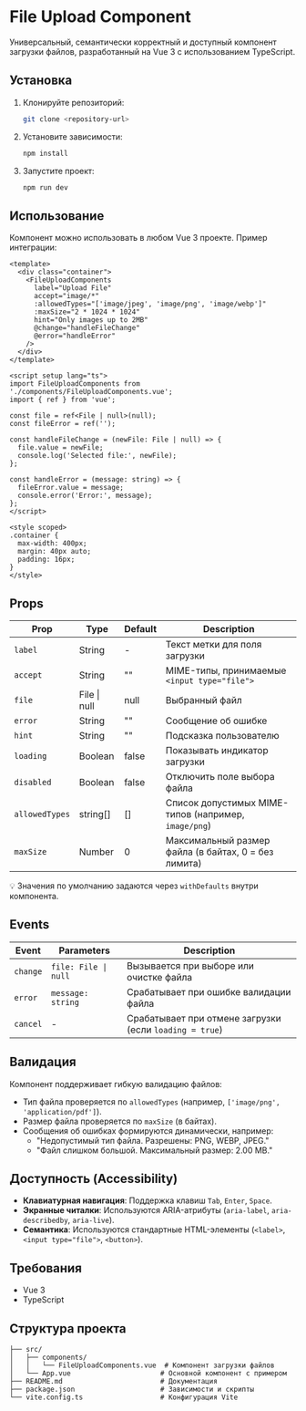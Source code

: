 # File Upload Component

Универсальный, семантически корректный и доступный компонент загрузки файлов, разработанный на Vue 3 с использованием TypeScript.

## Установка

1. Клонируйте репозиторий:
   ```bash
   git clone <repository-url>
   ```
2. Установите зависимости:
   ```bash
   npm install
   ```
3. Запустите проект:
   ```bash
   npm run dev
   ```

## Использование

Компонент можно использовать в любом Vue 3 проекте. Пример интеграции:

```vue
<template>
  <div class="container">
    <FileUploadComponents
      label="Upload File"
      accept="image/*"
      :allowedTypes="['image/jpeg', 'image/png', 'image/webp']"
      :maxSize="2 * 1024 * 1024"
      hint="Only images up to 2MB"
      @change="handleFileChange"
      @error="handleError"
    />
  </div>
</template>

<script setup lang="ts">
import FileUploadComponents from './components/FileUploadComponents.vue';
import { ref } from 'vue';

const file = ref<File | null>(null);
const fileError = ref('');

const handleFileChange = (newFile: File | null) => {
  file.value = newFile;
  console.log('Selected file:', newFile);
};

const handleError = (message: string) => {
  fileError.value = message;
  console.error('Error:', message);
};
</script>

<style scoped>
.container {
  max-width: 400px;
  margin: 40px auto;
  padding: 16px;
}
</style>
```

## Props

| Prop          | Type              | Default | Description                              |
|---------------|-------------------|---------|------------------------------------------|
| `label`       | String            | -       | Текст метки для поля загрузки            |
| `accept`      | String            | ""      | MIME-типы, принимаемые `<input type="file">` |
| `file`        | File \| null      | null    | Выбранный файл                           |
| `error`       | String            | ""      | Сообщение об ошибке                      |
| `hint`        | String            | ""      | Подсказка пользователю                   |
| `loading`     | Boolean           | false   | Показывать индикатор загрузки            |
| `disabled`    | Boolean           | false   | Отключить поле выбора файла              |
| `allowedTypes`| string[]          | []      | Список допустимых MIME-типов (например, `image/png`) |
| `maxSize`     | Number            | 0       | Максимальный размер файла (в байтах, 0 = без лимита) |

💡 Значения по умолчанию задаются через `withDefaults` внутри компонента.

## Events

| Event   | Parameters         | Description                          |
|---------|--------------------|--------------------------------------|
| `change`| `file: File \| null`| Вызывается при выборе или очистке файла |
| `error` | `message: string`  | Срабатывает при ошибке валидации файла |
| `cancel`| -                  | Срабатывает при отмене загрузки (если `loading = true`) |

## Валидация

Компонент поддерживает гибкую валидацию файлов:

- Тип файла проверяется по `allowedTypes` (например, `['image/png', 'application/pdf']`).
- Размер файла проверяется по `maxSize` (в байтах).
- Сообщения об ошибках формируются динамически, например:
  - "Недопустимый тип файла. Разрешены: PNG, WEBP, JPEG."
  - "Файл слишком большой. Максимальный размер: 2.00 MB."

## Доступность (Accessibility)

- **Клавиатурная навигация**: Поддержка клавиш `Tab`, `Enter`, `Space`.
- **Экранные читалки**: Используются ARIA-атрибуты (`aria-label`, `aria-describedby`, `aria-live`).
- **Семантика**: Используются стандартные HTML-элементы (`<label>`, `<input type="file">`, `<button>`).

## Требования

- Vue 3
- TypeScript

## Структура проекта

```
├── src/
│   ├── components/
│   │   └── FileUploadComponents.vue  # Компонент загрузки файлов
│   └── App.vue                      # Основной компонент с примером
├── README.md                        # Документация
├── package.json                     # Зависимости и скрипты
└── vite.config.ts                   # Конфигурация Vite
```